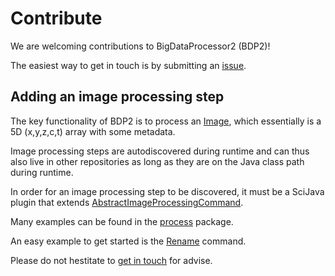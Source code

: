 # Contribute

We are welcoming contributions to BigDataProcessor2 (BDP2)!

The easiest way to get in touch is by submitting an [issue](https://github.com/bigdataprocessor/bigdataprocessor2/issues).

## Adding an image processing step

The key functionality of BDP2 is to process an [Image](https://github.com/bigdataprocessor/bigdataprocessor2/blob/master/src/main/java/de/embl/cba/bdp2/image/Image.java#L17), which essentially is a 5D (x,y,z,c,t) array with some metadata.

Image processing steps are autodiscovered during runtime and can thus also live in other repositories as long as they are on the Java class path during runtime.

In order for an image processing step to be discovered, it must be a SciJava plugin that extends [AbstractImageProcessingCommand](https://github.com/bigdataprocessor/bigdataprocessor2/blob/master/src/main/java/de/embl/cba/bdp2/process/AbstractImageProcessingCommand.java#L14).

Many examples can be found in the [process](https://github.com/bigdataprocessor/bigdataprocessor2/tree/master/src/main/java/de/embl/cba/bdp2/process) package.

An easy example to get started is the [Rename](https://github.com/bigdataprocessor/bigdataprocessor2/blob/master/src/main/java/de/embl/cba/bdp2/process/rename/ImageRenameCommand.java#L15) command.

Please do not hestitate to [get in touch](https://github.com/bigdataprocessor/bigdataprocessor2/issues) for advise.
